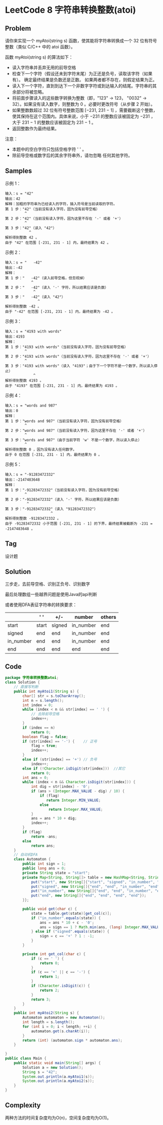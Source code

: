 # LeetCode 8 字符串转换整数(atoi)

## Problem

请你来实现一个 myAtoi(string s) 函数，使其能将字符串转换成一个 32 位有符号整数（类似 C/C++ 中的 atoi 函数）。

函数 myAtoi(string s) 的算法如下：

- 读入字符串并丢弃无用的前导空格
- 检查下一个字符（假设还未到字符末尾）为正还是负号，读取该字符（如果有）。 确定最终结果是负数还是正数。 如果两者都不存在，则假定结果为正。
- 读入下一个字符，直到到达下一个非数字字符或到达输入的结尾。字符串的其余部分将被忽略。
- 将前面步骤读入的这些数字转换为整数（即，"123" -> 123， "0032" -> 32）。如果没有读入数字，则整数为 0 。必要时更改符号（从步骤 2 开始）。
- 如果整数数超过 32 位有符号整数范围 [−231,  231 − 1] ，需要截断这个整数，使其保持在这个范围内。具体来说，小于 −231 的整数应该被固定为 −231 ，大于 231 − 1 的整数应该被固定为 231 − 1 。
- 返回整数作为最终结果。


注意：

- 本题中的空白字符只包括空格字符 ' ' 。
- 除前导空格或数字后的其余字符串外，请勿忽略 任何其他字符。

## Samples

示例 1：

```
输入：s = "42"
输出：42
解释：加粗的字符串为已经读入的字符，插入符号是当前读取的字符。
第 1 步："42"（当前没有读入字符，因为没有前导空格）
         ^
第 2 步："42"（当前没有读入字符，因为这里不存在 '-' 或者 '+'）
         ^
第 3 步："42"（读入 "42"）
           ^
解析得到整数 42 。
由于 "42" 在范围 [-231, 231 - 1] 内，最终结果为 42 。
```

示例 2：

```
输入：s = "   -42"
输出：-42
解释：
第 1 步："   -42"（读入前导空格，但忽视掉）
            ^
第 2 步："   -42"（读入 '-' 字符，所以结果应该是负数）
             ^
第 3 步："   -42"（读入 "42"）
               ^
解析得到整数 -42 。
由于 "-42" 在范围 [-231, 231 - 1] 内，最终结果为 -42 。
```


示例 3：

```
输入：s = "4193 with words"
输出：4193
解释：
第 1 步："4193 with words"（当前没有读入字符，因为没有前导空格）
         ^
第 2 步："4193 with words"（当前没有读入字符，因为这里不存在 '-' 或者 '+'）
         ^
第 3 步："4193 with words"（读入 "4193"；由于下一个字符不是一个数字，所以读入停止）
             ^
解析得到整数 4193 。
由于 "4193" 在范围 [-231, 231 - 1] 内，最终结果为 4193 。
```


示例 4：

```
输入：s = "words and 987"
输出：0
解释：
第 1 步："words and 987"（当前没有读入字符，因为没有前导空格）
         ^
第 2 步："words and 987"（当前没有读入字符，因为这里不存在 '-' 或者 '+'）
         ^
第 3 步："words and 987"（由于当前字符 'w' 不是一个数字，所以读入停止）
         ^
解析得到整数 0 ，因为没有读入任何数字。
由于 0 在范围 [-231, 231 - 1] 内，最终结果为 0 。
```

示例 5：

```
输入：s = "-91283472332"
输出：-2147483648
解释：
第 1 步："-91283472332"（当前没有读入字符，因为没有前导空格）
         ^
第 2 步："-91283472332"（读入 '-' 字符，所以结果应该是负数）
          ^
第 3 步："-91283472332"（读入 "91283472332"）
                     ^
解析得到整数 -91283472332 。
由于 -91283472332 小于范围 [-231, 231 - 1] 的下界，最终结果被截断为 -231 = -2147483648 。
```

## Tag

设计题

## Solution

三步走，去前导空格、识别正负号、识别数字

最后处理数组一些越界问题是使用Java的api判断

或者使用DFA表征字符串的转换要求：

|           | ' '   | +/-    | number    | others |
| --------- | ----- | ------ | --------- | ------ |
| start     | start | signed | in_number | end    |
| signed    | end   | end    | in_number | end    |
| in_number | end   | end    | in_number | end    |
| end       | end   | end    | end       | end    |

## Code

```java
package 字符串转换整数atoi;
class Solution {
    // 直接写判断
    public int myAtoi1(String s) {
        char[] str = s.toCharArray();
        int n = s.length();
        int index = 0;
        while (index < n && str[index] == ' ') {
            // 去除前导空格
            index++;
        }
        if (index == n)
            return 0;
        boolean flag = false;
        if (str[index] == '-') {    // 正号
            flag = true;
            index++;
        }
        else if (str[index] == '+') // 负号
            index++;
        else if (!Character.isDigit(str[index]))  //其它
            return 0;
        int ans = 0;
        while (index < n && Character.isDigit(str[index])) {
            int dig = str[index] - '0';
            if (ans > (Integer.MAX_VALUE - dig) / 10) {
                if (flag)
                   return Integer.MIN_VALUE;
                else
                    return Integer.MAX_VALUE;
            }
            ans = ans * 10 + dig;
            index++;
        }
        if (flag)
            return -ans;
        else
            return ans;
    }
    // 自动机DFA
    class Automaton {
    	public int sign = 1;
    	public long ans = 0;
    	private String state = "start";
    	private Map<String, String[]> table = new HashMap<String, String[]>() {{
        	put("start", new String[]{"start", "signed", "in_number", "end"});
        	put("signed", new String[]{"end", "end", "in_number", "end"});
        	put("in_number", new String[]{"end", "end", "in_number", "end"});
        	put("end", new String[]{"end", "end", "end", "end"});
    	}};

    	public void get(char c) {
        	state = table.get(state)[get_col(c)];
        	if ("in_number".equals(state)) {
            	ans = ans * 10 + c - '0';
            	ans = sign == 1 ? Math.min(ans, (long) Integer.MAX_VALUE) : Math.min(ans, -(long) 			Integer.MIN_VALUE);
        	} else if ("signed".equals(state)) {
            	sign = c == '+' ? 1 : -1;
        	}
    	}

    	private int get_col(char c) {
        	if (c == ' ') {
            	return 0;
        	}
        	if (c == '+' || c == '-') {
            	return 1;
        	}
        	if (Character.isDigit(c)) {
            	return 2;
        	}
        	return 3;
    	}
	}
    public int myAtoi2(String s) {
        Automaton automaton = new Automaton();
        int length = s.length();
        for (int i = 0; i < length; ++i) {
            automaton.get(s.charAt(i));
        }
        return (int) (automaton.sign * automaton.ans);
    }
    
}
public class Main {
    public static void main(String[] args) {
        Solution a = new Solution();
        String s = "42";
        System.out.println(a.myAtoi1(s));
        System.out.println(a.myAtoi2(s));
    }
}
```

## Complexity

两种方法的时间复杂度均为O(n)，空间复杂度均为O(1)。